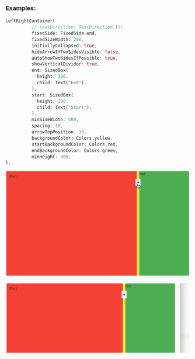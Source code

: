 ### Examples:

```dart
LeftRightContainer(
          // textDirection: TextDirection.ltr,
          fixedSide: FixedSide.end,
          fixedSizeWidth: 200,
          initiallyCollapsed: true,
          hideArrowIfTwoSidesVisible: false,
          autoShowTwoSidesIfPossible: true,
          showVerticalDivider: true,
          end: SizedBox(
            height: 300,
            child: Text("End"),
          ),
          start: SizedBox(
            height: 300,
            child: Text("Start"),
          ),
          minSideWidth: 400,
          spacing: 10,
          arrowTopPosition: 30,
          backgroundColor: Colors.yellow,
          startBackgroundColor: Colors.red,
          endBackgroundColor: Colors.green,
          minHeight: 300,
),
```

![](https://raw.githubusercontent.com/o7planning/flutter_left_right_container/refs/heads/main/doc/images/pic1.gif)

![](https://raw.githubusercontent.com/o7planning/flutter_left_right_container/refs/heads/main/doc/images/pic2.gif)